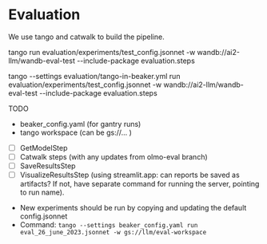 
# Evaluation

We use tango and catwalk to build the pipeline.


tango run evaluation/experiments/test_config.jsonnet -w wandb://ai2-llm/wandb-eval-test --include-package evaluation.steps

tango --settings evaluation/tango-in-beaker.yml run evaluation/experiments/test_config.jsonnet -w wandb://ai2-llm/wandb-eval-test --include-package evaluation.steps






TODO

* beaker_config.yaml (for gantry runs)
* tango workspace (can be gs://... )

- [ ] GetModelStep
- [ ] Catwalk steps (with any updates from olmo-eval branch)
- [ ] SaveResultsStep
- [ ] VisualizeResultsStep (using streamlit.app: can reports be saved as artifacts? If not, have separate command for running the server, pointing to run name).

* New experiments should be run by copying and updating the default config.jsonnet
* Command: `tango --settings beaker_config.yaml run eval_26_june_2023.jsonnet -w gs://llm/eval-workspace`

